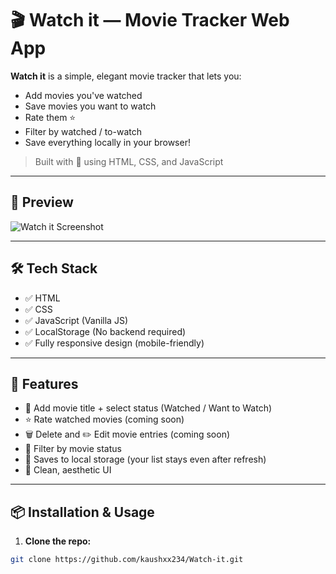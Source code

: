 # 🎬 Watch it — Movie Tracker Web App

**Watch it** is a simple, elegant movie tracker that lets you:
- Add movies you've watched
- Save movies you want to watch
- Rate them ⭐
- Filter by watched / to-watch
- Save everything locally in your browser!

> Built with 💛 using HTML, CSS, and JavaScript

---

## 📸 Preview

![Watch it Screenshot](./screenshot.png) <!-- (Optional: Add a screenshot image in your repo and rename it to screenshot.png) -->

---

## 🛠️ Tech Stack

- ✅ HTML
- ✅ CSS
- ✅ JavaScript (Vanilla JS)
- ✅ LocalStorage (No backend required)
- ✅ Fully responsive design (mobile-friendly)

---

## 🚀 Features

- 🎥 Add movie title + select status (Watched / Want to Watch)
- ⭐ Rate watched movies (coming soon)
- 🗑️ Delete and ✏️ Edit movie entries (coming soon)
- 📁 Filter by movie status
- 💾 Saves to local storage (your list stays even after refresh)
- 🎨 Clean, aesthetic UI

---

## 📦 Installation & Usage

1. **Clone the repo:**

```bash
git clone https://github.com/kaushxx234/Watch-it.git
